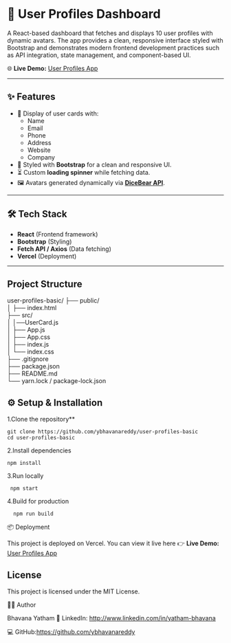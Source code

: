 # 🚀 User Profiles Dashboard 

A React-based dashboard that fetches and displays 10 user profiles with dynamic avatars. The app provides a clean, responsive interface styled with Bootstrap and demonstrates modern frontend development practices such as API integration, state management, and component-based UI.

🌐 **Live Demo:** [User Profiles App](https://user-profiles-basic-mjk3rj7ku-bhavana-yathams-projects.vercel.app)  

---

## ✨ Features  
- 📇 Display of user cards with:  
  - Name  
  - Email  
  - Phone  
  - Address  
  - Website  
  - Company  
- 🎨 Styled with **Bootstrap** for a clean and responsive UI.  
- ⏳ Custom **loading spinner** while fetching data.  
- 🖼️ Avatars generated dynamically via **[DiceBear API](https://www.dicebear.com/)**.  

---

## 🛠️ Tech Stack  
- **React** (Frontend framework)  
- **Bootstrap** (Styling)  
- **Fetch API / Axios** (Data fetching)  
- **Vercel** (Deployment)  

---

## Project Structure

user-profiles-basic/
├── public/                
│   ├── index.html         
├── src/                      
│   │──UserCard.js   
│   ├── App.js            
│   ├── App.css            
│   ├── index.js          
│   └── index.css                      
├── .gitignore            
├── package.json           
├── README.md             
└── yarn.lock / package-lock.json



## ⚙️ Setup & Installation  

1.Clone the repository**  
   ```
   git clone https://github.com/ybhavanareddy/user-profiles-basic
   cd user-profiles-basic
   ```
2.Install dependencies
  ```
  npm install
```
3.Run locally
 ```
  npm start
 ```
4.Build for production
```
  npm run build
```

📦 Deployment

This project is deployed on Vercel.
You can view it live here 👉 **Live Demo:** [User Profiles App](https://user-profiles-basic-mjk3rj7ku-bhavana-yathams-projects.vercel.app)  

## License  
This project is licensed under the MIT License.

👩‍💻 Author

Bhavana Yatham
💼 LinkedIn: http://www.linkedin.com/in/yatham-bhavana

💻 GitHub:https://github.com/ybhavanareddy
  
